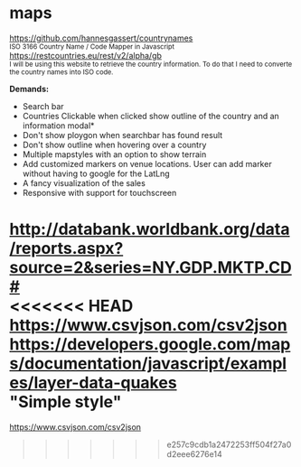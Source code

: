 # maps
https://github.com/hannesgassert/countrynames <br>
<small>ISO 3166 Country Name / Code Mapper in Javascript</small><br>
https://restcountries.eu/rest/v2/alpha/gb <br>
<small>I will be using this website to retrieve the country information. To do that I need to converte the country names into ISO code.</small>

<b>Demands:</b>
<ul>
    <li>Search bar</li>
    <li>Countries Clickable when clicked show outline of the country and an information modal*</li>
    <li>Don't show ploygon when searchbar has found result</li>
    <li>Don't show outline when hovering over a country</li>
    <li>Multiple mapstyles with an option to show terrain</li>
    <li>Add customized markers on venue locations. User can add marker without having to google for the LatLng</li>
    <li>A fancy visualization of the sales</li>
    <li>Responsive with support for touchscreen</li>
</ul>  

 http://databank.worldbank.org/data/reports.aspx?source=2&series=NY.GDP.MKTP.CD# <br>
<<<<<<< HEAD
https://www.csvjson.com/csv2json<br>
https://developers.google.com/maps/documentation/javascript/examples/layer-data-quakes<br>
"Simple style"
=======
https://www.csvjson.com/csv2json
>>>>>>> e257c9cdb1a2472253ff504f27a0d2eee6276e14
